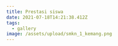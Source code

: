 ```yaml
---
title: Prestasi siswa
date: 2021-07-18T14:21:38.412Z
tags:
  - gallery
image: /assets/upload/smkn_1_kemang.png
---
```

